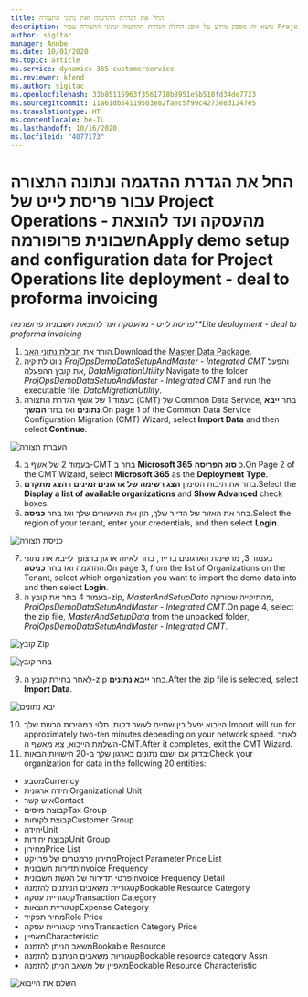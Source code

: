```yaml
---
title: החל את הגדרת ההדגמה ואת נתוני התצורה
description: נושא זה מספק מידע על אופן החלת הגדרת ההדגמה ונתוני התצורה עבור Project Operations.
author: sigitac
manager: Annbe
ms.date: 10/01/2020
ms.topic: article
ms.service: dynamics-365-customerservice
ms.reviewer: kfend
ms.author: sigitac
ms.openlocfilehash: 33b85115963f3561718b8951e5b518fd34de7723
ms.sourcegitcommit: 11a61db54119503e82faec5f99c4273e8d1247e5
ms.translationtype: HT
ms.contentlocale: he-IL
ms.lasthandoff: 10/16/2020
ms.locfileid: "4077173"
---
```

# <a name="apply-demo-setup-and-configuration-data-for-project-operations-lite-deployment---deal-to-proforma-invoicing"></a><span data-ttu-id="731d5-103">החל את הגדרת ההדגמה ונתונה התצורה עבור פריסת לייט של Project Operations - מהעסקה ועד להוצאת חשבונית פרופורמה</span><span class="sxs-lookup"><span data-stu-id="731d5-103">Apply demo setup and configuration data for Project Operations lite deployment - deal to proforma invoicing</span></span>

<span data-ttu-id="731d5-104">_פריסת לייט - מהעסקה ועד להוצאת חשבונית פרופורמה_</span><span class="sxs-lookup"><span data-stu-id="731d5-104">_\*\*Lite deployment - deal to proforma invoicing_</span></span>

1. <span data-ttu-id="731d5-105">הורד את [חבילת נתוני האב](https://download.microsoft.com/download/3/4/1/341bf279-a64f-4baa-af31-ce624859b518/ProjOpsSampleSetupData%20-%20CE%20only%20CMT.zip).</span><span class="sxs-lookup"><span data-stu-id="731d5-105">Download the [Master Data Package](https://download.microsoft.com/download/3/4/1/341bf279-a64f-4baa-af31-ce624859b518/ProjOpsSampleSetupData%20-%20CE%20only%20CMT.zip).</span></span> 
2. <span data-ttu-id="731d5-106">נווט לתיקיה *ProjOpsDemoDataSetupAndMaster - Integrated CMT* והפעל את קובץ ההפעלה, *DataMigrationUtility*.</span><span class="sxs-lookup"><span data-stu-id="731d5-106">Navigate to the folder *ProjOpsDemoDataSetupAndMaster - Integrated CMT* and run the executable file, *DataMigrationUtility*.</span></span>
3. <span data-ttu-id="731d5-107">בעמוד 1 של אשף הגדרת התצורה (CMT‏) של Common Data Service, בחר **ייבא נתונים** ואז בחר **המשך**.</span><span class="sxs-lookup"><span data-stu-id="731d5-107">On page 1 of the Common Data Service Configuration Migration (CMT) Wizard, select **Import Data** and then select **Continue**.</span></span>

![‏‫העברת תצורה](./media/1ConfigurationMigration.png)

4. <span data-ttu-id="731d5-109">בעמוד 2 של אשף ב-CMT בחר ב **Microsoft 365** כ **סוג הפריסה**.</span><span class="sxs-lookup"><span data-stu-id="731d5-109">On Page 2 of the CMT Wizard, select **Microsoft 365** as the **Deployment Type**.</span></span>
5. <span data-ttu-id="731d5-110">בחר את תיבות הסימון **הצג רשימה של ארגונים זמינים** ו **הצג מתקדם**.</span><span class="sxs-lookup"><span data-stu-id="731d5-110">Select the **Display a list of available organizations** and **Show Advanced** check boxes.</span></span>
6. <span data-ttu-id="731d5-111">בחר את האזור של הדייר שלך, הזן את האישורים שלך ואז בחר **כניסה**.</span><span class="sxs-lookup"><span data-stu-id="731d5-111">Select the region of your tenant, enter your credentials, and then select **Login**.</span></span>

![כניסת תצורה](./media/2ConfigurationSignin.png)

7. <span data-ttu-id="731d5-113">בעמוד 3, מרשימת הארגונים בדייר, בחר לאיזה ארגון ברצונך לייבא את נתוני ההדגמה ואז בחר **כניסה**.</span><span class="sxs-lookup"><span data-stu-id="731d5-113">On page 3, from the list of Organizations on the Tenant, select which organization you want to import the demo data into and then select **Login**.</span></span>
8. <span data-ttu-id="731d5-114">בעמוד 4 בחר את קובץ ה-zip, *MasterAndSetupData* מהתיקייה שפורקה, *ProjOpsDemoDataSetupAndMaster - Integrated CMT*.</span><span class="sxs-lookup"><span data-stu-id="731d5-114">On page 4, select the zip file, *MasterAndSetupData* from the unpacked folder, *ProjOpsDemoDataSetupAndMaster - Integrated CMT*.</span></span>

![קובץ Zip](./media/3ZipFile.png)

![בחר קובץ](./media/4SelectAFile.png)

9. <span data-ttu-id="731d5-117">לאחר בחירת קובץ ה-zip בחר **ייבא נתונים**.</span><span class="sxs-lookup"><span data-stu-id="731d5-117">After the zip file is selected, select **Import Data**.</span></span>

![יבא נתונים](./media/5ImportData.png)

10. <span data-ttu-id="731d5-119">הייבוא יפעל בין שתיים לעשר דקות, תלוי במהירות הרשת שלך.</span><span class="sxs-lookup"><span data-stu-id="731d5-119">Import will run for approximately two-ten minutes depending on your network speed.</span></span> <span data-ttu-id="731d5-120">לאחר השלמת הייבוא, צא מאשף ה-CMT.</span><span class="sxs-lookup"><span data-stu-id="731d5-120">After it completes, exit the CMT Wizard.</span></span> 
11. <span data-ttu-id="731d5-121">בדוק אם ישנם נתונים בארגון שלך ב-20 הישויות הבאות:</span><span class="sxs-lookup"><span data-stu-id="731d5-121">Check your organization for data in the following 20 entities:</span></span>

- <span data-ttu-id="731d5-122">מטבע</span><span class="sxs-lookup"><span data-stu-id="731d5-122">Currency</span></span>
- <span data-ttu-id="731d5-123">יחידה ארגונית</span><span class="sxs-lookup"><span data-stu-id="731d5-123">Organizational Unit</span></span>
- <span data-ttu-id="731d5-124">איש קשר</span><span class="sxs-lookup"><span data-stu-id="731d5-124">Contact</span></span>
- <span data-ttu-id="731d5-125">קבוצת מיסים</span><span class="sxs-lookup"><span data-stu-id="731d5-125">Tax Group</span></span>
- <span data-ttu-id="731d5-126">קבוצת לקוחות</span><span class="sxs-lookup"><span data-stu-id="731d5-126">Customer Group</span></span>
- <span data-ttu-id="731d5-127">יחידה</span><span class="sxs-lookup"><span data-stu-id="731d5-127">Unit</span></span>
- <span data-ttu-id="731d5-128">קבוצת יחידות</span><span class="sxs-lookup"><span data-stu-id="731d5-128">Unit Group</span></span>
- <span data-ttu-id="731d5-129">מחירון</span><span class="sxs-lookup"><span data-stu-id="731d5-129">Price List</span></span>
- <span data-ttu-id="731d5-130">מחירון פרמטרים של פרויקט</span><span class="sxs-lookup"><span data-stu-id="731d5-130">Project Parameter Price List</span></span>
- <span data-ttu-id="731d5-131">תדירות חשבונית</span><span class="sxs-lookup"><span data-stu-id="731d5-131">Invoice Frequency</span></span>
- <span data-ttu-id="731d5-132">פרטי תדירות של הגשת חשבונית</span><span class="sxs-lookup"><span data-stu-id="731d5-132">Invoice Frequency Detail</span></span>
- <span data-ttu-id="731d5-133">קטגוריית משאבים הניתנים להזמנה</span><span class="sxs-lookup"><span data-stu-id="731d5-133">Bookable Resource Category</span></span>
- <span data-ttu-id="731d5-134">קטגוריית עסקה</span><span class="sxs-lookup"><span data-stu-id="731d5-134">Transaction Category</span></span>
- <span data-ttu-id="731d5-135">קטגוריית הוצאות</span><span class="sxs-lookup"><span data-stu-id="731d5-135">Expense Category</span></span>
- <span data-ttu-id="731d5-136">מחיר תפקיד</span><span class="sxs-lookup"><span data-stu-id="731d5-136">Role Price</span></span>
- <span data-ttu-id="731d5-137">מחיר קטגוריית עסקה</span><span class="sxs-lookup"><span data-stu-id="731d5-137">Transaction Category Price</span></span>
- <span data-ttu-id="731d5-138">מאפיין</span><span class="sxs-lookup"><span data-stu-id="731d5-138">Characteristic</span></span>
- <span data-ttu-id="731d5-139">משאב הניתן להזמנה</span><span class="sxs-lookup"><span data-stu-id="731d5-139">Bookable Resource</span></span>
- <span data-ttu-id="731d5-140">קטגוריות משאבים הניתנים להזמנה</span><span class="sxs-lookup"><span data-stu-id="731d5-140">Bookable resource category Assn</span></span>
- <span data-ttu-id="731d5-141">מאפיין של משאב הניתן להזמנה</span><span class="sxs-lookup"><span data-stu-id="731d5-141">Bookable Resource Characteristic</span></span>

![השלם את הייבוא](./media/6CompleteImport.png)

